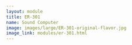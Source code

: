 ```yaml
---
layout: module
title: ER-301
name: Sound Computer
image: images/large/ER-301-original-flavor.jpg
image_link: modules/er-301.html
---
```

